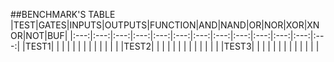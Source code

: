 ##BENCHMARK'S TABLE
|TEST|GATES|INPUTS|OUTPUTS|FUNCTION|AND|NAND|OR|NOR|XOR|XNOR|NOT|BUF|
|:---:|:---:|:---:|:---:|:---:|:---:|:---:|:---:|:---:|:---:|:---:|:---:|:---:|
|TEST1|     |     |     |     |     |     |     |     |     |     |     |     |
|TEST2|     |     |     |     |     |     |     |     |     |     |     |     |
|TEST3|     |     |     |     |     |     |     |     |     |     |     |     |
